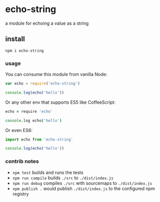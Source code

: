# echo-string

a module for echoing a value as a string

## install

    npm i echo-string

### usage

You can consume this module from vanilla Node:

```javascript
var echo = require('echo-string')

console.log(echo('hello'))
```

Or any other env that supports ES5 like CoffeeScript:

```coffeescript
echo = require 'echo'

console.log echo('hello')
```

Or even ES6:

```javascript
import echo from 'echo-string'

console.log(echo('hello'))
```

### contrib notes

- `npm test` builds and runs the tests
- `npm run compile` builds `./src` to `./dist/index.js`
- `npm run debug` compiles `./src` with sourcemaps to `./dist/index.js`
- `npm publish .` would publish `./dist/index.js` to the configured npm registry
